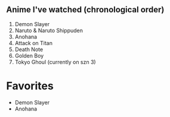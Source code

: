 ## Anime I've watched (chronological order)
1. Demon Slayer
2. Naruto & Naruto Shippuden
3. Anohana
4. Attack on Titan
5. Death Note
6. Golden Boy
7. Tokyo Ghoul (currently on szn 3)

# Favorites
* Demon Slayer
* Anohana
